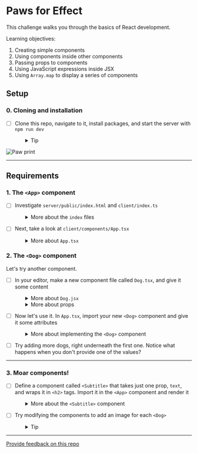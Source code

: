 # Paws for Effect

This challenge walks you through the basics of React development.

Learning objectives: 

 1. Creating simple components
 2. Using components inside other components
 3. Passing props to components
 4. Using JavaScript expressions inside JSX
 5. Using `Array.map` to display a series of components


## Setup

### 0. Cloning and installation
- [ ] Clone this repo, navigate to it, install packages, and start the server with `npm run dev`
  <details style="padding-left: 2em">
    <summary>Tip</summary>

    ```sh
    npm install
    npm run dev
    ```
  </details>

![Paw print](screenshots/paw.png)

---
## Requirements

### 1. The `<App>` component

- [ ] Investigate `server/public/index.html` and `client/index.ts`
  <details style="padding-left: 2em">
    <summary>More about the <code>index</code> files</summary>

    If you take a look at `server/public/index.html`, you'll see there's a single div with the id `app`. It's just there for React to bind with. In `client/index.ts`, we find this:

    ```js
    import App from './components/App'

    document.addEventListener('DOMContentLoaded', () => {
      ReactDOM.render(
        <App/>,
        document.getElementById('app')
      )
    })
    ```
    
    Plain 'ole `DOMContentLoaded`, like you've seen in Foundations. So to start our React app off, we listen to make sure that the DOM has been loaded by the browser before **rendering** our components (making them show up on the page).
  </details>

- [ ] Next, take a look at `client/components/App.tsx`
  <details style="padding-left: 2em">
    <summary>More about <code>App.tsx</code></summary>

    ```jsx
    const App = () => (
      <div className='container'>
        <img className='spinner' src='/images/paw.png' />
      </div>
    )

    export default App
    ```

    Effectively this whole functional component is a `render` function. All it does is return some [markup](https://en.wikipedia.org/wiki/Markup_language), expressed as [TSX](https://jsx.github.io/). Instead of rendering a template, such as we do when using [Handlebars](https://handlebarsjs.com), we're dealing here with small chunks of the page at a time which are inserted into `index.html`. Each 'chunk' (component) can contain other components, some of which can be repeated to build lists of items on the page.
  </details>

### 2. The `<Dog>` component

Let's try another component.
- [ ] In your editor, make a new component file called `Dog.tsx`, and give it some content
  <details style="padding-left: 2em">
    <summary>More about <code>Dog.jsx</code></summary>

    First, save it into the `client/components` directory.

    Copy/paste the following for the contents of Dog.tsx
    ```tsx
    import React from 'react'

    const Dog = (props) => {
      return (
        <div className='dog-wrapper'>
          <div className='dog'>
            <div className='dog-name-plate'>
              <span className='dog-name'>{props.name}</span>
              <span className='dog-breed'>{props.breed}</span>
            </div>
            <span className='dog-superpower'>{props.superpower}</span>
          </div>
        </div>
      )
    }

    export default Dog
    ```

    Notice that it looks a lot like `App.tsx`, except there are a few extra tags and we're making use of **props**.
  </details>

  <details style="padding-left: 2em">
    <summary>More about props</summary>

    The props come from what we would normally think of as **attributes** on the component's tag in TSX:

    ```tsx
    <Dog name='Desdemona' breed='Bulldog' superpower='Heat vision' />
    ```

    Here, `name`, `breed`, and `superpower` are **props**. The `<Dog>` component will receive them as a JavaScript object like this:

    ```js
    const props = {
      name: 'Desdemona',
      breed: 'Bulldog',
      superpower: 'Heat vision'
    }
    ```

    When we refer to a prop in JSX we have to put it inside curly braces, like this:

    ```tsx
    <span>{props.name}</span>
    ```
  </details>

- [ ] Now let's use it. In `App.tsx`, import your new `<Dog>` component and give it some attributes
  <details style="padding-left: 2em">
    <summary>More about implementing the <code>&lt;Dog&gt;</code> component</summary>

    In `App.tsx`, import the `<Dog>` component
    ```ts
    import Dog from './Dog.tsx'
    ```

    and add a `<Dog>` tag (use Desdemona, above if you like). The JSX returned should look something like this:

    ```tsx
    (
      <div className='container'>
        <img className='spinner' src='/images/paw.png' />
        <Dog name='Desdemona' breed='Bulldog' superpower='Heat vision' />
      </div>
    )
    ```
    
    > To understand why no explicit 'return' statement is needed here, check out MDN's docs on [Arrow functions](https://developer.mozilla.org/en-US/docs/Web/JavaScript/Reference/Functions/Arrow_functions).

    You should see something like this in the browser:

    ![A Dog component](screenshots/dog.png)
  </details>

- [ ] Try adding more dogs, right underneath the first one. Notice what happens when you don't provide one of the values?

---

### 3. Moar components!

- [ ] Define a component called `<Subtitle>` that takes just one prop, `text`, and wraps it in `<h2>` tags. Import it in the `<App>` component and render it
  <details style="padding-left: 2em">
    <summary>More about the <code>&lt;Subtitle&gt;</code> component</summary>

    Rendering `<Subtitle>` into the `<App>` might look like this:

    ```tsx
    <img className='spinner' src='/images/paw.png' />
    <Subtitle text='Canines using supercanine abilities for social good.' />
    <Dog name='Desdemona' breed='Bulldog' superpower='Heat vision' />
    ```

    You should see something like this:

    ![Subtitle component](screenshots/subtitle.png)
  </details>

- [ ] Try modifying the components to add an image for each `<Dog>`
  <details style="padding-left: 2em">
    <summary>Tip</summary>
    
    The `server/public/images` directory contains a few dog silhouettes.
  </details>

---
[Provide feedback on this repo](https://docs.google.com/forms/d/e/1FAIpQLSfw4FGdWkLwMLlUaNQ8FtP2CTJdGDUv6Xoxrh19zIrJSkvT4Q/viewform?usp=pp_url&entry.1958421517=react-paws-for-effect)
